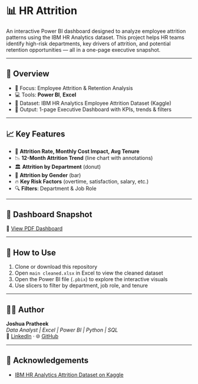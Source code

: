 # 📊 HR Attrition 

An interactive Power BI dashboard designed to analyze employee attrition patterns using the IBM HR Analytics dataset. This project helps HR teams identify high-risk departments, key drivers of attrition, and potential retention opportunities — all in a one-page executive snapshot.

---

## 📌 Overview

- 🔎 Focus: Employee Attrition & Retention Analysis  
- 💻 Tools: **Power BI**, **Excel**  
- 📂 Dataset: IBM HR Analytics Employee Attrition Dataset (Kaggle)  
- 📄 Output: 1-page Executive Dashboard with KPIs, trends & filters

---

## 📈 Key Features

- 🔴 **Attrition Rate, Monthly Cost Impact, Avg Tenure**
- 📉 **12-Month Attrition Trend** (line chart with annotations)
- 🏛️ **Attrition by Department** (donut)
- 👥 **Attrition by Gender** (bar)
- 🔥 **Key Risk Factors** (overtime, satisfaction, salary, etc.)
- 🔍 **Filters**: Department & Job Role

---

## 📸 Dashboard Snapshot

📄 [View PDF Dashboard](./hr_att.pdf)

---

## 🚀 How to Use

1. Clone or download this repository
2. Open `main cleaned.xlsx` in Excel to view the cleaned dataset
3. Open the Power BI file (`.pbix`) to explore the interactive visuals
4. Use slicers to filter by department, job role, and tenure

---


## 👨‍💻 Author

**Joshua Pratheek**  
_Data Analyst | Excel | Power BI | Python | SQL_  
🔗 [LinkedIn](https://www.linkedin.com/in/joshua-pratheek-aluri-261a8b305/) · 🌐 [GitHub](https://github.com/joshp568)

---

## 📌 Acknowledgements

- [IBM HR Analytics Attrition Dataset on Kaggle](https://www.kaggle.com/datasets/pavansubhasht/ibm-hr-analytics-attrition-dataset)

